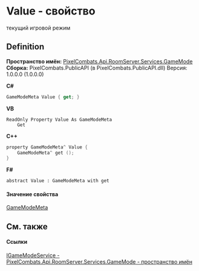 # Value - свойство


текущий игровой режим



## Definition
**Пространство имён:** <a href="7b069c1a-afb0-5e58-d9b9-e90280cd6d94">PixelCombats.Api.RoomServer.Services.GameMode</a>  
**Сборка:** PixelCombats.PublicAPI (в PixelCombats.PublicAPI.dll) Версия: 1.0.0.0 (1.0.0.0)

**C#**
``` C#
GameModeMeta Value { get; }
```
**VB**
``` VB
ReadOnly Property Value As GameModeMeta
	Get
```
**C++**
``` C++
property GameModeMeta^ Value {
	GameModeMeta^ get ();
}
```
**F#**
``` F#
abstract Value : GameModeMeta with get
```



#### Значение свойства
<a href="8cfb61fb-9136-66d6-4652-00bca13fbf61">GameModeMeta</a>

## См. также


#### Ссылки
<a href="e7dd80e0-e149-b303-e6f9-e6203bda4449">IGameModeService - </a>  
<a href="7b069c1a-afb0-5e58-d9b9-e90280cd6d94">PixelCombats.Api.RoomServer.Services.GameMode - пространство имён</a>  
